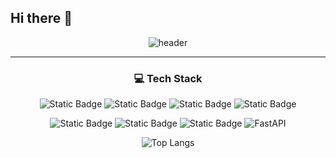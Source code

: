 ## Hi there 👋
<div align="center">

![header](https://capsule-render.vercel.app/api?type=cylinder&color=1dacd6&height=200&section=header&text=I'm Yongwoo&fontSize=70)<br>
</div>

---

<div align="center">
  <h3 align="center">💻 Tech Stack </h3>
  
  
  ![Static Badge](https://img.shields.io/badge/Python-blue?style=flat-square&logo=Python&logoColor=white&color=3776AB)
  ![Static Badge](https://img.shields.io/badge/Java-blue?style=flat-square&logoColor=white&color=3776AB)
  ![Static Badge](https://img.shields.io/badge/R-blue?style=flat-square&logo=R&logoColor=white&color=276DC3)
  ![Static Badge](https://img.shields.io/badge/Mysql-blue?style=flat-square&logo=Mysql&logoColor=white&color=4479A1)
  
  ![Static Badge](https://img.shields.io/badge/Pytorch-blue?style=flat-square&logo=Pytorch&logoColor=white&color=EE4C2C)
  ![Static Badge](https://img.shields.io/badge/Tensorflow-blue?style=flat-square&logo=Tensorflow&logoColor=white&color=FF6F00)
  ![Static Badge](https://img.shields.io/badge/Qgis-blue?style=flat-square&logo=Qgis&logoColor=white&color=589632)
	![FastAPI](https://img.shields.io/badge/FastAPI-005571?style=for-the-badge&logo=fastapi)

![Top Langs](https://github-readme-stats.vercel.app/api/top-langs/?username=choiyongwoo&layout=compact)

</div>





<!--
**choiyongwoo/choiyongwoo** is a ✨ _special_ ✨ repository because its `README.md` (this file) appears on your GitHub profile.

Here are some ideas to get you started:

- 🔭 I’m currently working on ...
- 🌱 I’m currently learning ...
- 👯 I’m looking to collaborate on ...
- 🤔 I’m looking for help with ...
- 💬 Ask me about ...
- 📫 How to reach me: ...
- 😄 Pronouns: ...
- ⚡ Fun fact: ...
-->
